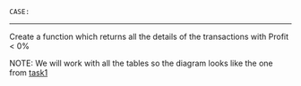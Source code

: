 `CASE:`
***
Create a function which returns all the details of the transactions with Profit < 0%

NOTE: We will work with all the tables so the diagram looks like the one from [task1](https://github.com/plagiagia/portfolio/blob/master/Data%20Analysis/Project%201/SQLCode/task1/diagram.png)


